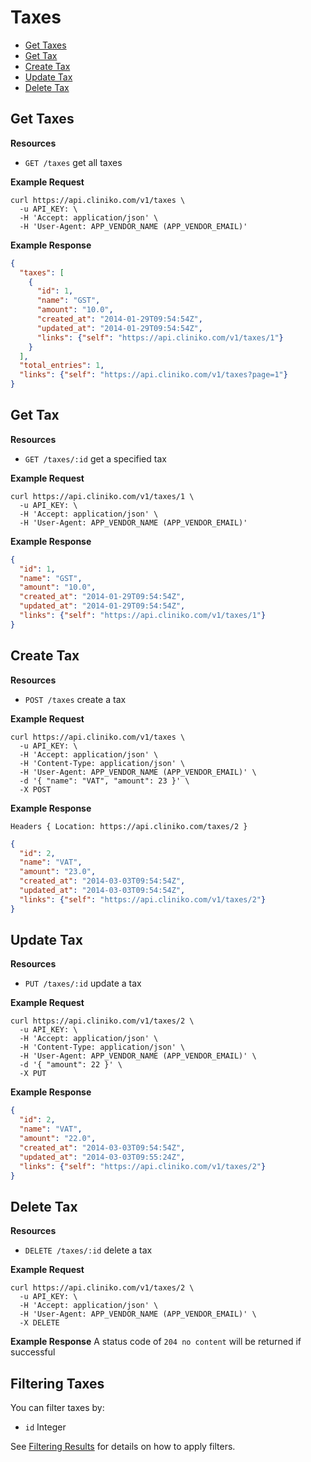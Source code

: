 Taxes
============
* [Get Taxes](#get-taxes "This will return all taxes.")
* [Get Tax](#get-tax "This will return a specified tax.")
* [Create Tax](#create-tax "This will create a tax.")
* [Update Tax](#update-tax "This will update a tax.")
* [Delete Tax](#delete-tax "This will delete a tax.")

Get Taxes
----------------

**Resources**
* ```GET /taxes``` get all taxes

**Example Request**
```shell
curl https://api.cliniko.com/v1/taxes \
  -u API_KEY: \
  -H 'Accept: application/json' \
  -H 'User-Agent: APP_VENDOR_NAME (APP_VENDOR_EMAIL)'
```

**Example Response**
```json
{
  "taxes": [
    {
      "id": 1,
      "name": "GST",
      "amount": "10.0",
      "created_at": "2014-01-29T09:54:54Z",
      "updated_at": "2014-01-29T09:54:54Z",
      "links": {"self": "https://api.cliniko.com/v1/taxes/1"}
    }
  ],
  "total_entries": 1,
  "links": {"self": "https://api.cliniko.com/v1/taxes?page=1"}
}
```

Get Tax
------------

**Resources**
* ```GET /taxes/:id``` get a specified tax

**Example Request**
```shell
curl https://api.cliniko.com/v1/taxes/1 \
  -u API_KEY: \
  -H 'Accept: application/json' \
  -H 'User-Agent: APP_VENDOR_NAME (APP_VENDOR_EMAIL)'
```

**Example Response**
```json
{
  "id": 1,
  "name": "GST",
  "amount": "10.0",
  "created_at": "2014-01-29T09:54:54Z",
  "updated_at": "2014-01-29T09:54:54Z",
  "links": {"self": "https://api.cliniko.com/v1/taxes/1"}
}
```

Create Tax
----------------
**Resources**
* ```POST /taxes``` create a tax

**Example Request**
```shell
curl https://api.cliniko.com/v1/taxes \
  -u API_KEY: \
  -H 'Accept: application/json' \
  -H 'Content-Type: application/json' \
  -H 'User-Agent: APP_VENDOR_NAME (APP_VENDOR_EMAIL)' \
  -d '{ "name": "VAT", "amount": 23 }' \
  -X POST
```
**Example Response**
```
Headers { Location: https://api.cliniko.com/taxes/2 }
```
```json
{
  "id": 2,
  "name": "VAT",
  "amount": "23.0",
  "created_at": "2014-03-03T09:54:54Z",
  "updated_at": "2014-03-03T09:54:54Z",
  "links": {"self": "https://api.cliniko.com/v1/taxes/2"}
}
```

Update Tax
----------------
**Resources**
* ```PUT /taxes/:id``` update a tax

**Example Request**
```shell
curl https://api.cliniko.com/v1/taxes/2 \
  -u API_KEY: \
  -H 'Accept: application/json' \
  -H 'Content-Type: application/json' \
  -H 'User-Agent: APP_VENDOR_NAME (APP_VENDOR_EMAIL)' \
  -d '{ "amount": 22 }' \
  -X PUT
```
**Example Response**
```json
{
  "id": 2,
  "name": "VAT",
  "amount": "22.0",
  "created_at": "2014-03-03T09:54:54Z",
  "updated_at": "2014-03-03T09:55:24Z",
  "links": {"self": "https://api.cliniko.com/v1/taxes/2"}
}
```

Delete Tax
----------------
**Resources**
* ```DELETE /taxes/:id``` delete a tax

**Example Request**
```shell
curl https://api.cliniko.com/v1/taxes/2 \
  -u API_KEY: \
  -H 'Accept: application/json' \
  -H 'User-Agent: APP_VENDOR_NAME (APP_VENDOR_EMAIL)' \
  -X DELETE
```
**Example Response**
A status code of `204 no content` will be returned if successful

Filtering Taxes
----------------

You can filter taxes by:
* ```id``` Integer

See [Filtering Results](https://github.com/redguava/cliniko-api#filtering-results) for details on how to apply filters.
